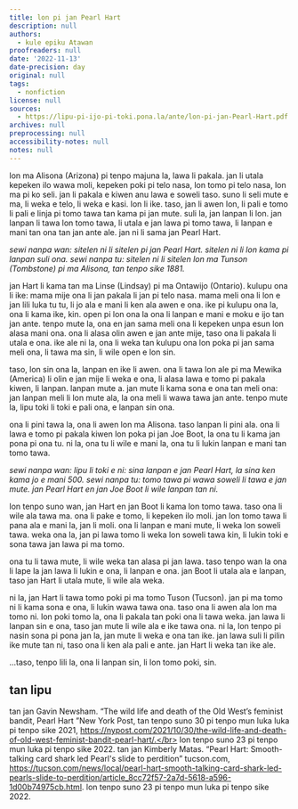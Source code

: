 ```yaml
---
title: lon pi jan Pearl Hart
description: null
authors:
  - kule epiku Atawan
proofreaders: null
date: '2022-11-13'
date-precision: day
original: null
tags:
  - nonfiction
license: null
sources:
  - https://lipu-pi-ijo-pi-toki.pona.la/ante/lon-pi-jan-Pearl-Hart.pdf
archives: null
preprocessing: null
accessibility-notes: null
notes: null
---
```


lon ma Alisona (Arizona) pi tenpo majuna la, lawa li pakala. jan li utala kepeken ilo wawa moli,
kepeken poki pi telo nasa, lon tomo pi telo nasa, lon ma pi ko seli. jan li pakala e kiwen anu
lawa e soweli taso. suno li seli mute e ma, li weka e telo, li weka e kasi. lon li ike. taso, jan li
awen lon, li pali e tomo li pali e linja pi tomo tawa tan kama pi jan mute. suli la, jan lanpan li
lon. jan lanpan li tawa lon tomo tawa, li utala e jan lawa pi tomo tawa, li lanpan e mani tan ona
tan jan ante ale. jan ni li sama jan Pearl Hart.

*sewi nanpa wan: sitelen ni li sitelen pi jan Pearl Hart. sitelen ni li lon kama pi lanpan suli ona.
sewi nanpa tu: sitelen ni li sitelen lon ma Tunson (Tombstone) pi ma Alisona, tan tenpo sike 1881.*

jan Hart li kama tan ma Linse (Lindsay) pi ma Ontawijo (Ontario). kulupu ona li ike: mama mije
ona li jan pakala li jan pi telo nasa. mama meli ona li lon e jan lili luka tu tu, li jo ala e mani li
ken ala awen e ona. ike pi kulupu ona la, ona li kama ike, kin. open pi lon ona la ona li lanpan e
mani e moku e ijo tan jan ante. tenpo mute la, ona en jan sama meli ona li kepeken unpa esun
lon alasa mani ona. ona li alasa olin awen e jan ante mije, taso ona li pakala li utala e ona. ike
ale ni la, ona li weka tan kulupu ona lon poka pi jan sama meli ona, li tawa ma sin, li wile open
e lon sin.

taso, lon sin ona la, lanpan en ike li awen. ona li tawa lon ale pi ma Mewika (America) li olin e
jan mije li weka e ona, li alasa lawa e tomo pi pakala kiwen, li lanpan. lanpan mute a. jan mute
li kama sona e ona tan meli ona: jan lanpan meli li lon mute ala, la ona meli li wawa tawa jan
ante. tenpo mute la, lipu toki li toki e pali ona, e lanpan sin ona.

ona li pini tawa la, ona li awen lon ma Alisona. taso lanpan li pini ala. ona li lawa e tomo pi
pakala kiwen lon poka pi jan Joe Boot, la ona tu li kama jan pona pi ona tu. ni la, ona tu li wile
e mani la, ona tu li lukin lanpan e mani tan tomo tawa.

*sewi nanpa wan: lipu li toki e ni: sina lanpan e jan Pearl Hart, la sina ken kama jo e mani 500.
sewi nanpa tu: tomo tawa pi wawa soweli li tawa e jan mute. jan Pearl Hart en jan Joe Boot li wile lanpan tan ni.*

lon tenpo suno wan, jan Hart en jan Boot li kama lon tomo tawa. taso ona li wile ala tawa ma.
ona li pake e tomo, li kepeken ilo moli. jan lon tomo tawa li pana ala e mani la, jan li moli. ona li
lanpan e mani mute, li weka lon soweli tawa. weka ona la, jan pi lawa tomo li weka lon soweli
tawa kin, li lukin toki e sona tawa jan lawa pi ma tomo.

ona tu li tawa mute, li wile weka tan alasa pi jan lawa. taso tenpo wan la ona li lape la jan lawa
li lukin e ona, li lanpan e ona. jan Boot li utala ala e lanpan, taso jan Hart li utala mute, li wile
ala weka.

ni la, jan Hart li tawa tomo poki pi ma tomo Tuson (Tucson). jan pi ma tomo ni li kama sona e
ona, li lukin wawa tawa ona. taso ona li awen ala lon ma tomo ni. lon poki tomo la, ona li
pakala tan poki ona li tawa weka. jan lawa li lanpan sin e ona, taso jan mute li wile ala e ike
tawa ona. ni la, lon tenpo pi nasin sona pi pona jan la, jan mute li weka e ona tan ike. jan lawa
suli li pilin ike mute tan ni, taso ona li ken ala pali e ante. jan Hart li weka tan ike ale.

...taso, tenpo lili la, ona li lanpan sin, li lon tomo poki, sin.

## tan lipu
tan jan Gavin Newsham. “The wild life and death of the Old West’s feminist bandit, Pearl Hart ”New York Post, tan tenpo suno 30 pi tenpo mun luka luka pi tenpo sike 2021, https://nypost.com/2021/10/30/the-wild-life-and-death-of-old-west-feminist-bandit-pearl-hart/.</br>
lon tenpo suno 23 pi tenpo mun luka pi tenpo sike 2022. tan jan Kimberly Matas. “Pearl Hart: Smooth-talking card shark led Pearl's slide to perdition” tucson.com, https://tucson.com/news/local/pearl-hart-smooth-talking-card-shark-led-pearls-slide-to-perdition/article_8cc72f57-2a7d-5618-a596-1d00b74975cb.html. lon tenpo suno 23 pi tenpo mun luka pi tenpo sike 2022.
